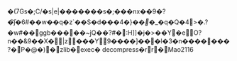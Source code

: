 �(7Gs�;C/�s|e|�������s�;���nx��9�?�͝j�6#��w��q�z`��S�d���4�}�_�_�_�q�Q�4>�.?�w#��ggb�����~j̍Q��?#�:H]]�j�>��Y�eO?n��&9��X�|z���Y9����]���l�3�n�������?�P�@�)�zlib�exec�
decompress� r   r   �Mao2116
